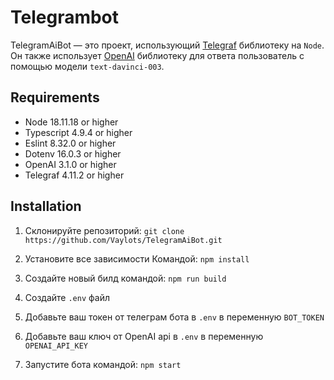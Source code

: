 # Telegrambot

TelegramAiBot — это проект, использующий [Telegraf](https://telegraf.js.org/) библиотеку на `Node`. Он также использует [OpenAI](https://openai.com/) библиотеку для ответа пользователь с помощью модели `text-davinci-003`.

## Requirements

- Node 18.11.18 or higher
- Typescript 4.9.4 or higher
- Eslint 8.32.0 or higher
- Dotenv 16.0.3 or higher
- OpenAI 3.1.0 or higher
- Telegraf 4.11.2 or higher

## Installation

1.  Склонируйте репозиторий: `git clone https://github.com/Vaylots/TelegramAiBot.git`

2.  Установите все зависимости Командой: `npm install`

3.  Создайте новый билд командой: `npm run build`

4.  Создайте `.env` файл

5.  Добавьте ваш токен от телеграм бота в `.env` в переменную `BOT_TOKEN`

6.  Добавьте ваш ключ от OpenAI api в `.env` в переменную `OPENAI_API_KEY`

7.  Запустите бота командой: `npm start`
